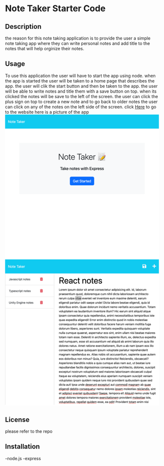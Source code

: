 # Note Taker Starter Code

## Description
the reason for this note taking application is to provide the user a simple note taking app where they can write personal notes and add title to the notes that will help orginize their notes.

## Usage
To use this application the user will have to start the app using node. when the app is started the user will be taken to a home page that describes the app. the user will clik the start button and then be taken to the app. the user will be able to write notes and title them with a save button on top. when its clicked the notes will be save to the left of the screen. the user can click the plus sign on top to create a new note and to go back to older notes the user can click on any of the notes on the left side of the screen.
click [Here](https://sdj-note-taker-app.herokuapp.com/) to go to the website
here is a picture of the app !["screenshot of the main webpage"](./Develop/img/localhost_3001_.png)
!["screenshot of the notes webpage"](./Develop/img/localhost_3001_notes.png)


## License
please refer to the repo

## Installation
-node.js
-express
